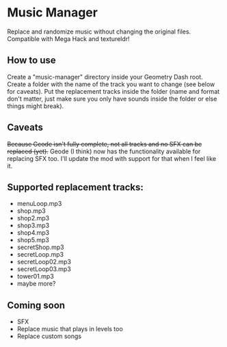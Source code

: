 # Music Manager

Replace and randomize music without changing the original files. Compatible with Mega Hack and textureldr!

## How to use

Create a "music-manager" directory inside your Geometry Dash root. Create a folder with the name of the track you want to change (see below for caveats). Put the replacement tracks inside the folder (name and format don't matter, just make sure you only have sounds inside the folder or else things might break).

## Caveats

~~Because Geode isn't fully complete, not all tracks and no SFX can be replaced (yet).~~ Geode (I think) now has the functionality available for replacing SFX too. I'll update the mod with support for that when I feel like it.

## Supported replacement tracks:
- menuLoop.mp3
- shop.mp3
- shop2.mp3
- shop3.mp3
- shop4.mp3
- shop5.mp3
- secretShop.mp3
- secretLoop.mp3
- secretLoop02.mp3
- secretLoop03.mp3
- tower01.mp3
- maybe more?

## Coming soon
- SFX
- Replace music that plays in levels too
- Replace custom songs
